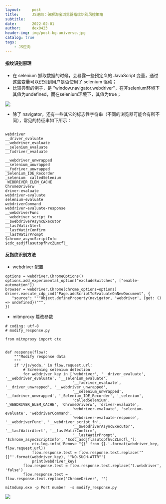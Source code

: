 ```yaml
---
layout:     post
title:      JS逆向：破解淘宝浏览器指纹识别风控策略
subtitle:   
date:       2022-02-01
author:     dex0423
header-img: img/post-bg-universe.jpg
catalog: true
tags:
    - JS逆向
---
```


#### 指纹识别原理
- 在 selenium 抓取数据的时候，会暴露一些预定义的 JavaScript 变量，通过这些变量可以识别到用户是否使用了 selenium 驱动；
- 比较典型的例子，是 "window.navigator.webdriver"，在非selenium环境下其值为undefined，而在selenium环境下，其值为true；

![]({{site.baseurl}}/img-post/taobao-fingerprint.png)

- 除了 navigator，还有一些其它的标志性字符串（不同的浏览器可能会有所不同），常见的特征串如下所示：

```

webdriver  
__driver_evaluate  
__webdriver_evaluate  
__selenium_evaluate  
__fxdriver_evaluate  
  
__webdriver_unwrapped  
__selenium_unwrapped  
__fxdriver_unwrapped  
_Selenium_IDE_Recorder  
_selenium  calledSelenium  
_WEBDRIVER_ELEM_CACHE  
ChromeDriverw  
driver-evaluate  
webdriver-evaluate  
selenium-evaluate  
webdriverCommand  
webdriver-evaluate-response  
__webdriverFunc  
__webdriver_script_fn  
__$webdriverAsyncExecutor  
__lastWatirAlert  
__lastWatirConfirm  
__lastWatirPrompt  
$chrome_asyncScriptInfo  
$cdc_asdjflasutopfhvcZLmcfl_
```

#### 反指纹识别方法

- webdriver 配置
```
options = webdriver.ChromeOptions()
options.add_experimental_option("excludeSwitches", ["enable-automation"])
browser = webdriver.Chrome(chrome_options=options)
driver.execute_cdp_cmd("Page.addScriptToEvaluateOnNewDocument", {
   "source": """Object.defineProperty(navigator, 'webdriver', {get: () => undefined})""",
})
```

- mitmproxy 篡改参数

```
# coding: utf-8
# modify_response.py

from mitmproxy import ctx


def response(flow):
    """Modify response data
    """
    if '/js/yoda.' in flow.request.url:
        # Screening selenium detection
        for webdriver_key in ['webdriver', '__driver_evaluate', '__webdriver_evaluate', '__selenium_evaluate',
                              '__fxdriver_evaluate', '__driver_unwrapped', '__webdriver_unwrapped',
                              '__selenium_unwrapped', '__fxdriver_unwrapped', '_Selenium_IDE_Recorder', '_selenium',
                              'calledSelenium', '_WEBDRIVER_ELEM_CACHE', 'ChromeDriverw', 'driver-evaluate',
                              'webdriver-evaluate', 'selenium-evaluate', 'webdriverCommand',
                              'webdriver-evaluate-response', '__webdriverFunc', '__webdriver_script_fn',
                              '__$webdriverAsyncExecutor', '__lastWatirAlert', '__lastWatirConfirm',
                              '__lastWatirPrompt', '$chrome_asyncScriptInfo', '$cdc_asdjflasutopfhvcZLmcfl_']:
            ctx.log.info('Remove "{}" from {}.'.format(webdriver_key, flow.request.url))
            flow.response.text = flow.response.text.replace('"{}"'.format(webdriver_key), '"NO-SUCH-ATTR"')
            print(webdriver_key)
        flow.response.text = flow.response.text.replace('t.webdriver', 'false')
        flow.response.text = flow.response.text.replace('ChromeDriver', '')
```

```
mitmdump.exe -p Port number  -s modify_response.py
```

![]({{site.baseurl}}/img-post/taobao-fingerprint-1.png)

